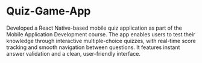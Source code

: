 # Quiz-Game-App
Developed a React Native-based mobile quiz application as part of the Mobile Application Development course. The app enables users to test their knowledge through interactive multiple-choice quizzes, with real-time score tracking and smooth navigation between questions. It features instant answer validation and a clean, user-friendly interface.
